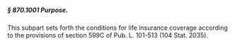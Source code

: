 ##### § 870.1001 Purpose. #####

This subpart sets forth the conditions for life insurance coverage according to the provisions of section 599C of Pub. L. 101-513 (104 Stat. 2035).